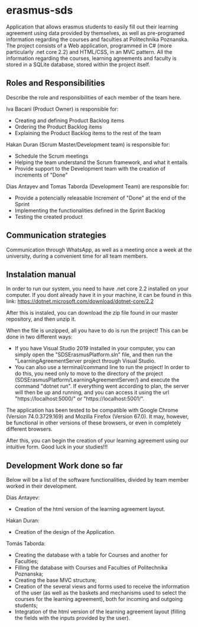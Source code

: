 # erasmus-sds
Application that allows erasmus students to easily fill out their learning agreement using data provided by themselves, as well as pre-programed information regarding the courses and faculties at Politechnika Poznanska. The project consists of a Web application, programmed in C# (more particularly .net core 2.2) and HTML/CSS, in an MVC pattern. All the information regarding the courses, learning agreements and faculty is stored in a SQLite database, stored within the project itself.

## Roles and Responsibilities
Describe the role and responsibilities of each member of the team here.

Iva Bacani (Product Owner) is responsible for:
 - Creating and defining Product Backlog items
 - Ordering the Product Backlog items
 - Explaining the Product Backlog items to the rest of the team

Hakan Duran (Scrum Master/Development team) is responsible for:
 - Schedule the Scrum meetings
 - Helping the team understand the Scrum framework, and what it entails
 - Provide support to the Development team with the creation of increments of "Done"

Dias Antayev and Tomas Taborda (Development Team) are responsible for:
 - Provide a potencially releasable Increment of "Done" at the end of the Sprint
 - Implementing the functionalities defined in the Sprint Backlog
 - Testing the created product


## Communication strategies
Communication through WhatsApp, as well as a meeting once a week at the university, during a convenient time for all team members.

## Instalation manual
In order to run our system, you need to have .net core 2.2 installed on your computer. If you dont already have it in your machine, it can be found in this link: https://dotnet.microsoft.com/download/dotnet-core/2.2

After this is instaled, you can download the zip file found in our master repository, and then unzip it.

When the file is unzipped, all you have to do is run the project! This can be done in two different ways:

  - If you have Visual Studio 2019 installed in your computer, you can simply open the "SDSErasmusPlatform.sln" file, and then run the "LearningAgreementServer project through Visual Studio.
  - You can also use a terminal/command line to run the project! In order to do this, you need only to move to the directory of the project (SDSErasmusPlatform/LearningAgreementServer/) and execute the command "dotnet run". If everything went according to plan, the server will then be up and running, and you can access it using the url "https://localhost:5000/" or "https://localhost:5001/". 
  
The application has been tested to be compatible with Google Chrome (Version 74.0.3729.169) and Mozilla Firefox (Version 67.0). It may, however, be functional in other versions of these browsers, or even in completely different browsers.
  
After this, you can begin the creation of your learning agreement using our intuitive form.
Good luck in your studies!!!

## Development Work done so far
Below will be a list of the software functionalities, divided by team member worked in their development.

Dias Antayev:
 - Creation of the html version of the learning agreement layout.

Hakan Duran:
 - Creation of the design of the Application.

Tomás Taborda:
 - Creating the database with a table for Courses and another for Faculties;
 - Filling the database with Courses and Faculties of Politechnika Poznanska;
 - Creating the base MVC structure;
 - Creation of the several views and forms used to receive the information of the user (as well as the baskets and mechanisms used to select the courses for the learning agreement), both for incoming and outgoing students;
 - Integration of the html version of the learning agreement layout (filling the fields with the inputs provided by the user).
